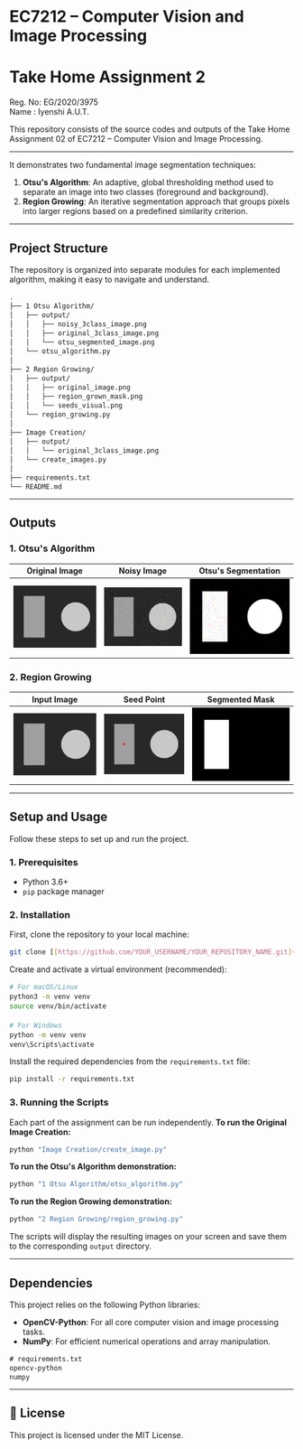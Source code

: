 # EC7212 – Computer Vision and Image Processing  
# Take Home Assignment 2

Reg. No: EG/2020/3975 <br/>
Name   : Iyenshi A.U.T.

This repository consists of the source codes and outputs of the Take Home Assignment 02 of EC7212 – Computer Vision and Image Processing.

---
It demonstrates two fundamental image segmentation techniques:

1.  **Otsu's Algorithm**: An adaptive, global thresholding method used to separate an image into two classes (foreground and background).
2.  **Region Growing**: An iterative segmentation approach that groups pixels into larger regions based on a predefined similarity criterion.

---

## Project Structure

The repository is organized into separate modules for each implemented algorithm, making it easy to navigate and understand.

```
.
├── 1 Otsu Algorithm/
│   ├── output/
│   │   ├── noisy_3class_image.png
│   │   ├── original_3class_image.png
│   │   └── otsu_segmented_image.png
│   └── otsu_algorithm.py
│
├── 2 Region Growing/
│   ├── output/
│   │   ├── original_image.png
│   │   ├── region_grown_mask.png
│   │   └── seeds_visual.png
│   └── region_growing.py
│
├── Image Creation/
│   ├── output/
│   │   └── original_3class_image.png
│   └── create_images.py
│
├── requirements.txt
└── README.md
```

---

## Outputs

### 1. Otsu's Algorithm


| Original Image | Noisy Image | Otsu's Segmentation |
| :---: | :---: | :---: |
| ![Original 3-Class Image](./1%20Otsu%20Algorithm/output/original_3class_image.png) | ![Noisy 3-Class Image](./1%20Otsu%20Algorithm/output/noisy_3class_image.png) | ![Otsu Segmented Image](./1%20Otsu%20Algorithm/output/otsu_segmented_image.png) |



### 2. Region Growing

| Input Image | Seed Point | Segmented Mask |
| :---: | :---: | :---: |
| ![Original Image for Region Growing](./2%20Region%20Growing/output/original_image.png) | ![Seed Point Visualization](./2%20Region%20Growing/output/seeds_visual.png) | ![Region Grown Mask](./2%20Region%20Growing/output/region_grown_mask.png) |

---

## Setup and Usage

Follow these steps to set up and run the project.

### 1. Prerequisites

- Python 3.6+
- `pip` package manager

### 2. Installation

First, clone the repository to your local machine:
```bash
git clone [[https://github.com/YOUR_USERNAME/YOUR_REPOSITORY_NAME.git](https://github.com/YOUR_USERNAME/YOUR_REPOSITORY_NAME.git](https://github.com/IyenshiAUT/Take-Home-Assignment-2-Computer-Vision-and-Image-Processing.git))
```

Create and activate a virtual environment (recommended):
```bash
# For macOS/Linux
python3 -m venv venv
source venv/bin/activate

# For Windows
python -m venv venv
venv\Scripts\activate
```

Install the required dependencies from the `requirements.txt` file:
```bash
pip install -r requirements.txt
```

### 3. Running the Scripts

Each part of the assignment can be run independently.
**To run the Original Image Creation:**
```bash
python "Image Creation/create_image.py"
```


**To run the Otsu's Algorithm demonstration:**
```bash
python "1 Otsu Algorithm/otsu_algorithm.py"
```

**To run the Region Growing demonstration:**
```bash
python "2 Region Growing/region_growing.py"
```

The scripts will display the resulting images on your screen and save them to the corresponding `output` directory.

---

## Dependencies

This project relies on the following Python libraries:

- **OpenCV-Python**: For all core computer vision and image processing tasks.
- **NumPy**: For efficient numerical operations and array manipulation.

```text
# requirements.txt
opencv-python
numpy
```

---
## 📄 License
This project is licensed under the MIT License.
```

